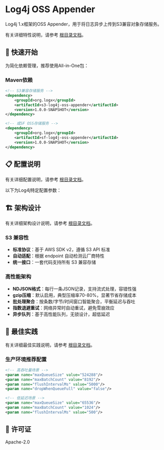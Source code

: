# Log4j OSS Appender

Log4j 1.x框架的OSS Appender，用于将日志异步上传到S3兼容对象存储服务。

有关详细特性说明，请参考 [根目录文档](../README.md)。

## 🚀 快速开始

为简化依赖管理，推荐使用All-in-One包：

### Maven依赖

```xml
<!-- S3兼容存储服务 -->
<dependency>
    <groupId>org.logx</groupId>
    <artifactId>s3-log4j-oss-appender</artifactId>
    <version>1.0.0-SNAPSHOT</version>
</dependency>

<!-- 或SF OSS存储服务 -->
<dependency>
    <groupId>org.logx</groupId>
    <artifactId>sf-log4j-oss-appender</artifactId>
    <version>1.0.0-SNAPSHOT</version>
</dependency>
```

## 📋 配置说明

有关详细配置说明，请参考 [根目录文档](../README.md#可选参数)。

以下为Log4j特定配置参数：

## 🏗️ 架构设计

有关详细架构设计说明，请参考 [根目录文档](../README.md)。

### S3 兼容性
- **标准协议**：基于 AWS SDK v2，遵循 S3 API 标准
- **自动适配**：根据 endpoint 自动检测云厂商特性
- **统一接口**：一套代码支持所有 S3 兼容存储

### 高性能架构
- **NDJSON格式**：每行一条JSON记录，支持流式处理，容错性强
- **gzip压缩**：默认启用，典型压缩率70-80%，显著节省存储成本
- **批处理聚合**：按条数/字节/时间窗口智能聚合，平衡延迟与吞吐
- **指数退避重试**：网络异常时自动重试，避免雪崩效应
- **异步队列**：基于高性能队列，无锁设计，超低延迟

## 🔧 最佳实践

有关详细最佳实践说明，请参考 [根目录文档](../README.md)。

### 生产环境推荐配置
```xml
<!-- 高吞吐量场景 -->
<param name="maxQueueSize" value="524288"/>
<param name="maxBatchCount" value="8192"/>
<param name="flushIntervalMs" value="5000"/>
<param name="dropWhenQueueFull" value="false"/>

<!-- 低延迟场景 -->
<param name="maxQueueSize" value="65536"/>
<param name="maxBatchCount" value="1024"/>
<param name="flushIntervalMs" value="500"/>
```

## 📄 许可证

Apache-2.0